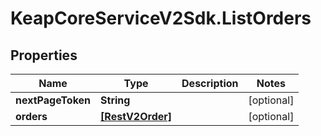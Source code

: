 # KeapCoreServiceV2Sdk.ListOrders

## Properties

Name | Type | Description | Notes
------------ | ------------- | ------------- | -------------
**nextPageToken** | **String** |  | [optional] 
**orders** | [**[RestV2Order]**](RestV2Order.md) |  | [optional] 


